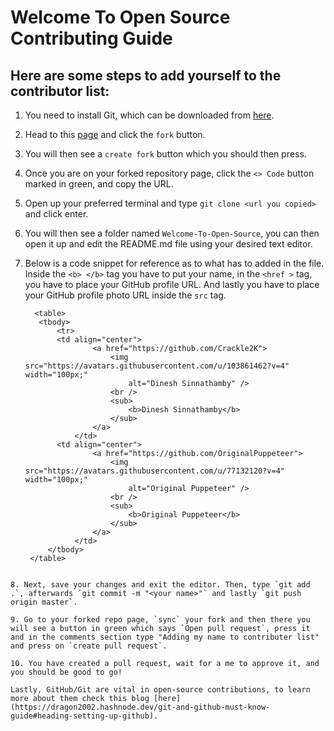 # Welcome To Open Source Contributing Guide
## Here are some steps to add yourself to the contributor list:
1. You need to install Git, which can be downloaded from [here](https://git-scm.com/downloads).
   
2. Head to this [page](https://github.com/Crackle2K/Welcome-To-Open-Source) and click the `fork` button.

3. You will then see a `create fork` button which you should then press.

4. Once you are on your forked repository page, click the `<> Code` button marked in green, and copy the URL.

5. Open up your preferred terminal and type `git clone <url you copied>` and click enter.

6. You will then see a folder named `Welcome-To-Open-Source`, you can then open it up and edit the README.md file using your desired text editor.

7. Below is a code snippet for reference as to what has to added in the file. Inside the `<b> </b>` tag you have to put your name, in the `<href >` tag, you have to place your GitHub profile URL. And lastly you have to place your GitHub profile photo URL inside the `src` tag.

   ```
     <table>
      <tbody>
          <tr>
          <td align="center">
                  <a href="https://github.com/Crackle2K">
                      <img src="https://avatars.githubusercontent.com/u/103861462?v=4" width="100px;"
                          alt="Dinesh Sinnathamby" />
                      <br />
                      <sub>
                          <b>Dinesh Sinnathamby</b>
                      </sub>
                  </a>
              </td>
          <td align="center">
                  <a href="https://github.com/OriginalPuppeteer">
                      <img src="https://avatars.githubusercontent.com/u/77132120?v=4" width="100px;"
                          alt="Original Puppeteer" />
                      <br />
                      <sub>
                          <b>Original Puppeteer</b>
                      </sub>
                  </a>
              </td>
        </tbody>
    </table> 
  ```

8. Next, save your changes and exit the editor. Then, type `git add .`, afterwards `git commit -m "<your name>"` and lastly `git push origin master`.

9. Go to your forked repo page, `sync` your fork and then there you will see a button in green which says `Open pull request`, press it and in the comments section type "Adding my name to contributer list" and press on `create pull request`.

10. You have created a pull request, wait for a me to approve it, and you should be good to go!

Lastly, GitHub/Git are vital in open-source contributions, to learn more about them check this blog [here](https://dragon2002.hashnode.dev/git-and-github-must-know-guide#heading-setting-up-github).


   
